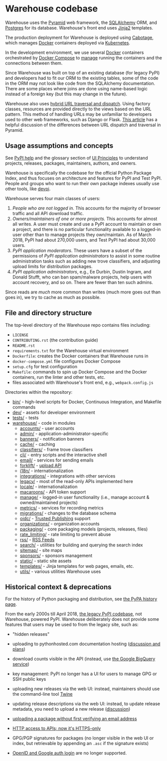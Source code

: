 # Warehouse codebase

Warehouse uses the
[Pyramid](https://docs.pylonsproject.org/projects/pyramid/en/latest/index.html) web framework, the
[SQLAlchemy](https://docs.sqlalchemy.org/en/latest/) ORM, and
[Postgres](https://www.postgresql.org/docs/) for its database.
Warehouse's front end uses [Jinja2](https://jinja.palletsprojects.com/) templates.

The production deployment for Warehouse is deployed using
[Cabotage](https://github.com/cabotage/cabotage-app), which manages
[Docker](https://docs.docker.com/) containers deployed via [Kubernetes](https://kubernetes.io).

In the development environment, we use several [Docker](https://docs.docker.com/) containers
orchestrated by [Docker Compose](https://docs.docker.com/compose/overview/)
to [manage](https://github.com/pypi/warehouse/blob/main/docker-compose.yml#L3)
running the containers and the connections between them.

Since Warehouse was built on top of an existing database (for legacy
PyPI) and developers had to fit our ORM to the existing tables, some
of the code in the ORM may not look like code from the SQLAlchemy
documentation. There are some places where joins are done using
name-based logic instead of a foreign key (but this may change in the
future).

Warehouse also uses [hybrid URL traversal and dispatch](https://docs.pylonsproject.org/projects/pyramid/en/latest/narr/hybrid.html). Using
factory classes, resources are provided directly to the views based on the URL
pattern. This method of handling URLs may be unfamiliar to developers used to
other web frameworks, such as Django or Flask. [This article](https://docs.pylonsproject.org/projects/pyramid/en/latest/narr/muchadoabouttraversal.html) has a helpful
discussion of the differences between URL dispatch and traversal in Pyramid.

## Usage assumptions and concepts

See [PyPI help](https://pypi.org/help/#packages) and the glossary
section of [UI Principles](ui-principles.md) to understand projects, releases,
packages, maintainers, authors, and owners.

Warehouse is specifically the codebase for the official Python Package
Index, and thus focuses on architecture and features for PyPI and Test
PyPI. People and groups who want to run their own package indexes
usually use other tools, like [devpi](https://pypi.org/project/devpi-server/).

Warehouse serves four main classes of users:

1. *People who are not logged in.* This accounts for the majority of
   browser traffic and all API download traffic.
2. *Owners/maintainers of one or more projects.* This accounts for
   almost all writes. A user must create and use a PyPI account to
   maintain or own a project, and there is no particular functionality
   available to a logged-in user other than to manage projects they
   own/maintain. As of March 2018, PyPI had about 270,000 users, and
   Test PyPI had about 30,000 users.
3. *PyPI application moderators*. These users have a subset of the
   permissions of *PyPI application administrators* to assist in some
   routine administration tasks such as adding new trove classifiers,
   and adjusting upload limits for distribution packages.
4. *PyPI application administrators*, e.g., Ee Durbin,
   Dustin Ingram, and Donald Stufft, who can ban
   spam/malware projects, help users with account recovery, and so
   on. There are fewer than ten such admins.

Since reads are *much* more common than writes (much more goes out than
goes in), we try to cache as much as possible.

## File and directory structure

The top-level directory of the Warehouse repo contains files including:

- `LICENSE`
- `CONTRIBUTING.rst` (the contribution guide)
- `README.rst`
- `requirements.txt` for the Warehouse virtual environment
- `Dockerfile`: creates the Docker containers that Warehouse runs in
- `docker-compose.yml` file configures Docker Compose
- `setup.cfg` for test configuration
- `Makefile`: commands to spin up Docker Compose and the Docker
  containers, run the linter and other tests, etc.
- files associated with Warehouse's front end, e.g.,
  `webpack.config.js`

Directories within the repository:

- [bin/](https://github.com/pypi/warehouse/tree/main/bin) - high-level scripts for Docker, Continuous Integration, and Makefile commands
- [dev/](https://github.com/pypi/warehouse/tree/main/dev) - assets for developer environment
- [tests/](https://github.com/pypi/warehouse/tree/main/tests) - tests
- [warehouse/](https://github.com/pypi/warehouse/tree/main/warehouse) - code in modules
    - [accounts/](https://github.com/pypi/warehouse/tree/main/warehouse/accounts) - user accounts
    - [admin/](https://github.com/pypi/warehouse/tree/main/warehouse/admin) - application-administrator-specific
    - [banners/](https://github.com/pypi/warehouse/tree/main/warehouse/banners) - notification banners
    - [cache/](https://github.com/pypi/warehouse/tree/main/warehouse/cache) - caching
    - [classifiers/](https://github.com/pypi/warehouse/tree/main/warehouse/classifiers) - frame trove classifiers
    - [cli/](https://github.com/pypi/warehouse/tree/main/warehouse/cli) - entry scripts and
      the interactive shell
    - [email/](https://github.com/pypi/warehouse/tree/main/warehouse/email) - services for sending emails
    - [forklift/](https://github.com/pypi/warehouse/tree/main/warehouse/forklift) - [upload API](https://docs.pypi.org/api/upload/)
    - [i18n/](https://github.com/pypi/warehouse/tree/main/warehouse/i18n) - internationalization
    - [integrations/](https://github.com/pypi/warehouse/tree/main/warehouse/integrations) - integrations with other services
    - [legacy/](https://github.com/pypi/warehouse/tree/main/warehouse/legacy) - most of the read-only APIs implemented here
    - [locale/](https://github.com/pypi/warehouse/tree/main/warehouse/locale) - internationalization
    - [macaroons/](https://github.com/pypi/warehouse/tree/main/warehouse/macaroons) - API token support
    - [manage/](https://github.com/pypi/warehouse/tree/main/warehouse/manage) - logged-in user functionality (i.e., manage account &
      owned/maintained projects)
    - [metrics/](https://github.com/pypi/warehouse/tree/main/warehouse/metrics) - services for recording metrics
    - [migrations/](https://github.com/pypi/warehouse/tree/main/warehouse/migrations) - changes to the database schema
    - [oidc/](https://github.com/pypi/warehouse/tree/main/warehouse/oidc) - [Trusted Publishing](https://docs.pypi.org/trusted-publishers/) support
    - [organizations/](https://github.com/pypi/warehouse/tree/main/warehouse/organizations) - organization accounts
    - [packaging/](https://github.com/pypi/warehouse/tree/main/warehouse/packaging) - core packaging models (projects, releases, files)
    - [rate_limiting/](https://github.com/pypi/warehouse/tree/main/warehouse/rate_limiting) - rate limiting to prevent abuse
    - [rss/](https://github.com/pypi/warehouse/tree/main/warehouse/rss) - [RSS Feeds](https://docs.pypi.org/api/feeds/)
    - [search/](https://github.com/pypi/warehouse/tree/main/warehouse/search) - utilities for building and querying the search index
    - [sitemap/](https://github.com/pypi/warehouse/tree/main/warehouse/sitemap) - site maps
    - [sponsors/](https://github.com/pypi/warehouse/tree/main/warehouse/sponsors) - sponsors management
    - [static/](https://github.com/pypi/warehouse/tree/main/warehouse/static) - static site assets
    - [templates/](https://github.com/pypi/warehouse/tree/main/warehouse/templates) - Jinja templates for web pages, emails, etc.
    - [utils/](https://github.com/pypi/warehouse/tree/main/warehouse/utils) - various utilities Warehouse uses

## Historical context & deprecations

For the history of Python packaging and distribution, see [the PyPA history
page](https://www.pypa.io/en/latest/history/).

From the early 2000s till April 2018, [the legacy PyPI codebase](https://github.com/pypa/pypi-legacy), not Warehouse, powered
PyPI. Warehouse deliberately does not provide some features that users
may be used to from the legacy site, such as:

- "hidden releases"

- uploading to pythonhosted.com documentation hosting ([discussion and
  plans](https://github.com/pypi/warehouse/issues/582))

- download counts visible in the API
  (instead, use [the Google BigQuery service](https://packaging.python.org/guides/analyzing-pypi-package-downloads/))

- key management: PyPI no longer has a UI for users to manage GPG or
  SSH public keys

- uploading new releases via the web UI: instead, maintainers should
  use the command-line tool [Twine](https://twine.readthedocs.io/)

- updating release descriptions via the web UI: instead, to update
  release metadata, you need to upload a new release ([discussion](https://mail.python.org/pipermail/distutils-sig/2017-December/031826.html))

- [uploading a package without first verifying an email address](https://status.python.org/incidents/mgjw1g5yjy5j)

- [HTTP access to APIs; now it's HTTPS-only](https://mail.python.org/pipermail/distutils-sig/2017-October/031712.html)

- GPG/PGP signatures for packages (no longer visible in the web UI or index, but retrievable
  by appending an `.asc` if the signature exists)

- [OpenID and Google auth login](https://mail.python.org/pipermail/distutils-sig/2018-January/031855.html)
  are no longer supported.
